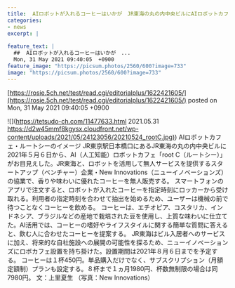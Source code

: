 ```yaml
---
title:  AIロボットが入れるコーヒーはいかが　JR東海の丸の内中央ビルにAIロボットカフェ誕生  
categories:
- news
excerpt: |
  
feature_text: |
  ##  AIロボットが入れるコーヒーはいかが　...
  Mon, 31 May 2021 09:40:05  +0900
feature_image: "https://picsum.photos/2560/600?image=733"
image: "https://picsum.photos/2560/600?image=733"
---
```


[https://rosie.5ch.net/test/read.cgi/editorialplus/1622421605/](https://rosie.5ch.net/test/read.cgi/editorialplus/1622421605/)
posted on Mon, 31 May 2021 09:40:05  +0900

<!--more-->

![](https://tetsudo-ch.com/11477633.html 2021.05.31 [https://d2w45mmf8kgysx.cloudfront.net/wp-content/uploads/2021/05/24123056/20210524_rootC.jpg)](https://d2w45mmf8kgysx.cloudfront.net/wp-content/uploads/2021/05/24123056/20210524_rootC.jpg)) AIロボットカフェ・ルートシーのイメージ JR東京駅日本橋口にあるJR東海の丸の内中央ビルに2021年５月６日から、AI（人工知能）ロボットカフェ「root C（ルートシー）」がお目見えした。JR東海と、ロボットを活用して無人サービスを提供するスタートアップ（ベンチャー）企業・New Innovations（ニューイノベーションズ）の協業で、香りや味わいに優れたコーヒーを無人販売する。 スマートフォンのアプリで注文すると、ロボットが入れたコーヒーを指定時刻にロッカーから受け取れる。利用者の指定時刻を合わせて抽出を始めるため、ユーザーは機械の前で待つことなくコーヒーを飲める。 コーヒーは、エチオピア、コスタリカ、インドネシア、ブラジルなどの産地で栽培された豆を使用し、上質な味わいに仕立てた。AI活用では、コーヒーの嗜好やライフスタイルに関する簡単な質問に答えると、飲む人に合わせたコーヒーを提案する。 JR東海はビル入居者へのサービスに加え、将来的な自社施設への展開の可能性を探るため、ニューイノベーションズにロボカフェ設置を持ち掛けた。設置期間は2021年８月６日までを予定する。 コーヒーは１杯450円。単品購入だけでなく、サブスクリプション（月額定額制）プランも設定する。８杯まで１ヵ月1980円、杯数無制限の場合は同7980円。 文：上里夏生 （写真：New Innovations）
